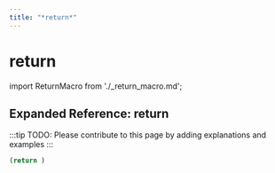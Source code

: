 ```yaml
---
title: "*return*"
---
```


# return

import ReturnMacro from './_return_macro.md';

<ReturnMacro />

## Expanded Reference: return

:::tip
TODO: Please contribute to this page by adding explanations and examples
:::

```lisp
(return )
```
